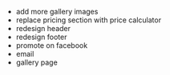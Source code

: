 + add more gallery images
+ replace pricing section with price calculator
+ redesign header
+ redesign footer
+ promote on facebook
+ email
+ gallery page
